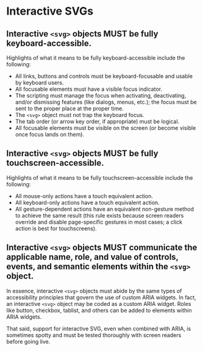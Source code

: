 # Interactive SVGs

## Interactive `<svg>` objects MUST be fully keyboard-accessible.

Highlights of what it means to be fully keyboard-accessible include the following:

- All links, buttons and controls must be keyboard-focusable and usable by keyboard users.
- All focusable elements must have a visible focus indicator.
- The scripting must manage the focus when activating, deactivating, and/or dismissing features (like dialogs, menus, etc.); the focus must be sent to the proper place at the proper time.
- The `<svg>` object must not trap the keyboard focus.
- The tab order (or arrow key order, if appropriate) must be logical.
- All focusable elements must be visible on the screen (or become visible once focus lands on them).

## Interactive `<svg>` objects MUST be fully touchscreen-accessible.

Highlights of what it means to be fully touchscreen-accessible include the following:

- All mouse-only actions have a touch equivalent action.
- All keyboard-only actions have a touch equivalent action.
- All gesture-dependent actions have an equivalent non-gesture method to achieve the same result (this rule exists because screen readers override and disable page-specific gestures in most cases; a click action is best for touchscreens).


## Interactive `<svg>` objects MUST communicate the applicable name, role, and value of controls, events, and semantic elements within the `<svg>` object.

In essence, interactive `<svg>` objects must abide by the same types of accessibility principles that govern the use of custom ARIA widgets. In fact, an interactive `<svg>` object may be coded as a custom ARIA widget. Roles like button, checkbox, tablist, and others can be added to elements within ARIA widgets.

That said, support for interactive SVG, even when combined with ARIA, is sometimes spotty and must be tested thoroughly with screen readers before going live.

